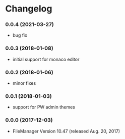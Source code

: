 # Changelog

### 0.0.4 (2021-03-27)
- bug fix

### 0.0.3 (2018-01-08)
- initial support for monaco editor

### 0.0.2 (2018-01-06)
- minor fixes

### 0.0.1 (2018-01-03)
- support for PW admin themes

### 0.0.0 (2017-12-03)
- FileManager Version 10.47 (released Aug. 20, 2017)
